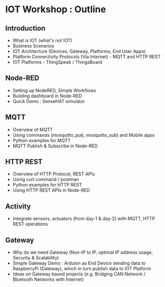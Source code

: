# IOT Workshop : Outline

## Introduction
* What is IOT (what's not IOT)
* Business Scenarios
* IOT Architecture (Devices, Gateway, Platforms, End User Apps)
* Platform Connectivity Protocols (Via Internet) - MQTT and HTTP REST
* IOT Platforms - ThingSpeak / ThingsBoard

## Node-RED
* Setting up NodeRED, Simple Workflows
* Building dashboard in Node-RED
* Quick Demo : SenseHAT simulator


## MQTT
* Overview of MQTT 
* Using commands (mosquitto_pub, mosquitto_sub) and Mobile apps
* Python examples for MQTT
* MQTT Publish & Subscribe in Node-RED

## HTTP REST
* Overview of HTTP Protocol, REST APIs
* Using curl command / postman 
* Python examples for HTTP REST
* Using HTTP REST APIs in Node-RED

## Activity
* Integrate sensors, actuators (from day-1 & day-2) with MQTT, HTTP REST operations

## Gateway
* Why do we need Gateway (Non-IP to IP, optimal IP address usage, Security & Scalability)
* Simple Gateway Demo : Arduion as End Device sending data to RaspberryPi (Gateway), which in turn publish data to IOT Platform 
* Ideas on Gateway based projects (e.g. Bridging CAN Network / Bluetooth Networks with Internet)
